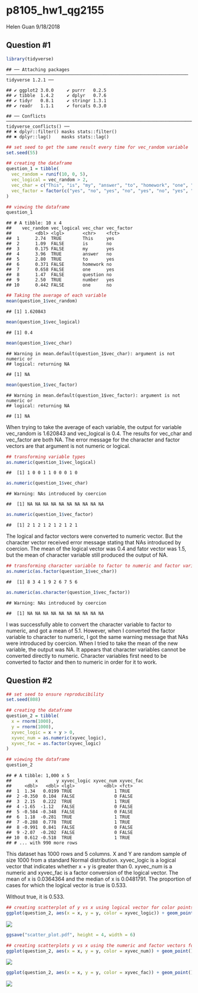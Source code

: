 p8105\_hw1\_qg2155
================
Helen Guan
9/18/2018

Question \#1
------------

``` r
library(tidyverse)
```

    ## ── Attaching packages ───────────────────────────────────────────────────────────────────── tidyverse 1.2.1 ──

    ## ✔ ggplot2 3.0.0     ✔ purrr   0.2.5
    ## ✔ tibble  1.4.2     ✔ dplyr   0.7.6
    ## ✔ tidyr   0.8.1     ✔ stringr 1.3.1
    ## ✔ readr   1.1.1     ✔ forcats 0.3.0

    ## ── Conflicts ──────────────────────────────────────────────────────────────────────── tidyverse_conflicts() ──
    ## ✖ dplyr::filter() masks stats::filter()
    ## ✖ dplyr::lag()    masks stats::lag()

``` r
## set seed to get the same result every time for vec_random variable
set.seed(55)

## creating the dataframe
question_1 = tibble(
  vec_random = runif(10, 0, 5),
  vec_logical = vec_random > 2,
  vec_char = c("This", "is", "my", "answer", "to", "homework", "one", "question", "number", "one"),
  vec_factor = factor(c("yes", "no", "yes", "no", "yes", "no", "yes", "no", "yes", "no"))
)

## viewing the dataframe
question_1
```

    ## # A tibble: 10 x 4
    ##    vec_random vec_logical vec_char vec_factor
    ##         <dbl> <lgl>       <chr>    <fct>     
    ##  1      2.74  TRUE        This     yes       
    ##  2      1.09  FALSE       is       no        
    ##  3      0.175 FALSE       my       yes       
    ##  4      3.96  TRUE        answer   no        
    ##  5      2.80  TRUE        to       yes       
    ##  6      0.371 FALSE       homework no        
    ##  7      0.658 FALSE       one      yes       
    ##  8      1.47  FALSE       question no        
    ##  9      2.50  TRUE        number   yes       
    ## 10      0.442 FALSE       one      no

``` r
## Taking the average of each variable
mean(question_1$vec_random)
```

    ## [1] 1.620843

``` r
mean(question_1$vec_logical)
```

    ## [1] 0.4

``` r
mean(question_1$vec_char)
```

    ## Warning in mean.default(question_1$vec_char): argument is not numeric or
    ## logical: returning NA

    ## [1] NA

``` r
mean(question_1$vec_factor)
```

    ## Warning in mean.default(question_1$vec_factor): argument is not numeric or
    ## logical: returning NA

    ## [1] NA

When trying to take the average of each variable, the output for variable vec\_random is 1.620843 and vec\_logical is 0.4. The results for vec\_char and vec\_factor are both NA. The error message for the character and factor vectors are that argument is not numeric or logical.

``` r
## transforming variable types
as.numeric(question_1$vec_logical)
```

    ##  [1] 1 0 0 1 1 0 0 0 1 0

``` r
as.numeric(question_1$vec_char)
```

    ## Warning: NAs introduced by coercion

    ##  [1] NA NA NA NA NA NA NA NA NA NA

``` r
as.numeric(question_1$vec_factor)
```

    ##  [1] 2 1 2 1 2 1 2 1 2 1

The logical and factor vectors were converted to numeric vector. But the character vector received error message stating that NAs introduced by coercion. The mean of the logical vector was 0.4 and fator vector was 1.5, but the mean of character variable still produced the output of NA.

``` r
## transforming character variable to factor to numeric and factor variable to character to numeric 
as.numeric(as.factor(question_1$vec_char))
```

    ##  [1] 8 3 4 1 9 2 6 7 5 6

``` r
as.numeric(as.character(question_1$vec_factor))
```

    ## Warning: NAs introduced by coercion

    ##  [1] NA NA NA NA NA NA NA NA NA NA

I was successfully able to convert the character variable to factor to numeric, and got a mean of 5.1. However, when I converted the factor variable to character to numeric, I got the same warning message that NAs were introduced by coercion. When I tried to take the mean of the new variable, the output was NA. It appears that character variables cannot be converted directly to numeric. Character variables first need to be converted to factor and then to numeric in order for it to work.

Question \#2
------------

``` r
## set seed to ensure reproducibility
set.seed(808)

## creating the dataframe
question_2 = tibble(
  x = rnorm(1000),
  y = rnorm(1000),
  xyvec_logic = x + y > 0,
  xyvec_num = as.numeric(xyvec_logic),
  xyvec_fac = as.factor(xyvec_logic)
)

## viewing the dataframe
question_2
```

    ## # A tibble: 1,000 x 5
    ##         x       y xyvec_logic xyvec_num xyvec_fac
    ##     <dbl>   <dbl> <lgl>           <dbl> <fct>    
    ##  1  1.34   0.0199 TRUE                1 TRUE     
    ##  2 -0.350  0.104  FALSE               0 FALSE    
    ##  3  2.15   0.222  TRUE                1 TRUE     
    ##  4 -1.65  -1.12   FALSE               0 FALSE    
    ##  5 -0.584 -0.348  FALSE               0 FALSE    
    ##  6  1.18  -0.281  TRUE                1 TRUE     
    ##  7 -0.288  0.778  TRUE                1 TRUE     
    ##  8 -0.991  0.841  FALSE               0 FALSE    
    ##  9 -2.07  -0.202  FALSE               0 FALSE    
    ## 10  0.612 -0.518  TRUE                1 TRUE     
    ## # ... with 990 more rows

This dataset has 1000 rows and 5 columns. X and Y are random sample of size 1000 from a standard Normal distribution. xyvec\_logic is a logical vector that indicates whether x + y is greater than 0. xyvec\_num is a numeric and xyvec\_fac is a factor conversion of the logical vector. The mean of x is 0.0364364 and the median of x is 0.0481791. The proportion of cases for which the logical vector is true is 0.533.

Without true, it is 0.533.

``` r
## creating scatterplot of y vs x using logical vector for color points
ggplot(question_2, aes(x = x, y = y, color = xyvec_logic)) + geom_point()
```

![](p8105_hw1_qg2155_files/figure-markdown_github/plots-1.png)

``` r
ggsave("scatter_plot.pdf", height = 4, width = 6)

## creating scatterplots y vs x using the numeric and factor vectors for color points
ggplot(question_2, aes(x = x, y = y, color = xyvec_num)) + geom_point()
```

![](p8105_hw1_qg2155_files/figure-markdown_github/plots-2.png)

``` r
ggplot(question_2, aes(x = x, y = y, color = xyvec_fac)) + geom_point()
```

![](p8105_hw1_qg2155_files/figure-markdown_github/plots-3.png)
